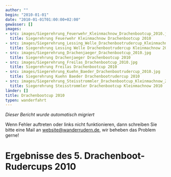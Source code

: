 ```yaml
---
author: ""
begin: "2010-01-01"
date: "2010-01-01T01:00:00+02:00"
gewässer: []
images:
- src: images/Siegerehrung_Feuerwehr_Kleinmachnow_Drachenbootcup_2010.jpg
  title: Siegerehrung Feuerwehr Kleinmachnow Drachenbootcup 2010
- src: images/Siegerehrung_Lessing_Welle_Drachenbootrudercup_Kleinmachnow_2010.jpg
  title: Siegerehrung Lessing Welle Drachenbootrudercup Kleinmachnow 2010
- src: images/Siegerehrung_Drachenjaeger_Drachenbootcup_2010.jpg
  title: Siegerehrung Drachenjaeger Drachenbootcup 2010
- src: images/Siegerehrung_Freilas_Drachenbootcup_2010.jpg
  title: Siegerehrung Freilas Drachenbootcup 2010
- src: images/Siegerehrung_Kuehn_Baeder_Drachenbootrudercup_2010.jpg
  title: Siegerehrung Kuehn Baeder Drachenbootrudercup 2010
- src: images/Siegerehrung_Steisstrommler_Drachenbootcup_Kleinmachnow_2010.jpg
  title: Siegerehrung Steisstrommler Drachenbootcup Kleinmachnow 2010
länder: []
title: Drachenbootcup 2010
typen: wanderfahrt
---
```



*Dieser Bericht wurde automatisch migriert*

Wenn Fehler auftreten oder links nicht funktionieren, dann schreiben Sie bitte eine Mail an website@wanderrudern.de, wir beheben das Problem gerne!



# Ergebnisse des 5. Drachenboot- Rudercups 2010


